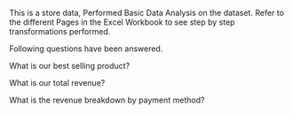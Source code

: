 
This is a store data, Performed Basic Data Analysis on the dataset. Refer to the different Pages in the Excel Workbook to see step by step transformations performed.

Following questions have been answered.

What is our best selling product?

What is our total revenue?

What is the revenue breakdown by payment method?
